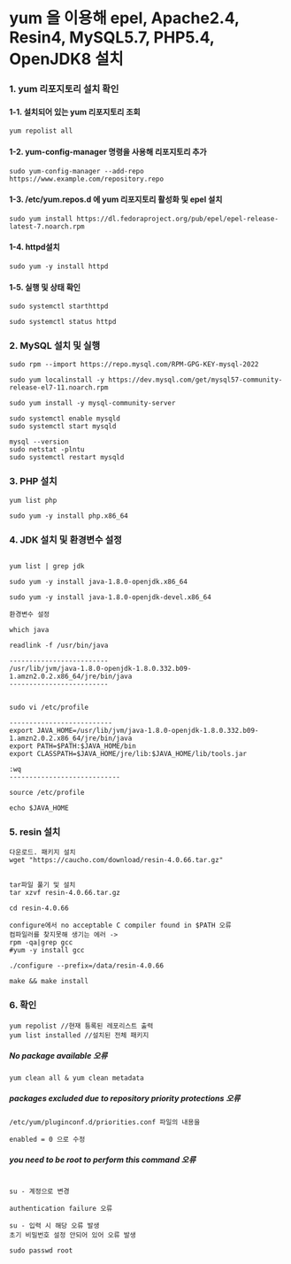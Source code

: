 # yum 을 이용해 epel, Apache2.4, Resin4, MySQL5.7, PHP5.4, OpenJDK8 설치

### 1. yum 리포지토리 설치 확인 

#### 1-1. 설치되어 있는 yum 리포지토리 조회 

```plaintext
yum repolist all 
```

#### 1-2. yum-config-manager 명령을 사용해 리포지토리 추가

```plaintext
sudo yum-config-manager --add-repo https://www.example.com/repository.repo
```

#### 1-3. /etc/yum.repos.d  에 yum 리포지토리 활성화 및 epel 설치 

```plaintext
sudo yum install https://dl.fedoraproject.org/pub/epel/epel-release-latest-7.noarch.rpm
```

#### 1-4. httpd설치

```plaintext
sudo yum -y install httpd
```

#### 1-5. 실행 및 상태 확인 

```plaintext
sudo systemctl starthttpd

sudo systemctl status httpd
```

### 2. MySQL 설치 및 실행

```plaintext 
sudo rpm --import https://repo.mysql.com/RPM-GPG-KEY-mysql-2022

sudo yum localinstall -y https://dev.mysql.com/get/mysql57-community-release-el7-11.noarch.rpm

sudo yum install -y mysql-community-server

sudo systemctl enable mysqld
sudo systemctl start mysqld

mysql --version
sudo netstat -plntu 
sudo systemctl restart mysqld
```

### 3. PHP 설치 

```plaintext
yum list php

sudo yum -y install php.x86_64

```

### 4. JDK 설치 및 환경변수 설정 

```plaintext

yum list | grep jdk

sudo yum -y install java-1.8.0-openjdk.x86_64

sudo yum -y install java-1.8.0-openjdk-devel.x86_64

```

```plaintext
환경변수 설정

which java

readlink -f /usr/bin/java

-------------------------
/usr/lib/jvm/java-1.8.0-openjdk-1.8.0.332.b09-1.amzn2.0.2.x86_64/jre/bin/java
-------------------------


sudo vi /etc/profile

--------------------------
export JAVA_HOME=/usr/lib/jvm/java-1.8.0-openjdk-1.8.0.332.b09-1.amzn2.0.2.x86_64/jre/bin/java
export PATH=$PATH:$JAVA_HOME/bin
export CLASSPATH=$JAVA_HOME/jre/lib:$JAVA_HOME/lib/tools.jar

:wq
----------------------------

source /etc/profile

echo $JAVA_HOME
```



### 5. resin 설치 

```plaintext
다운로드. 패키지 설치
wget "https://caucho.com/download/resin-4.0.66.tar.gz"


tar파일 풀기 및 설치 
tar xzvf resin-4.0.66.tar.gz

cd resin-4.0.66

configure에서 no acceptable C compiler found in $PATH 오류
컴파일러를 찾지못해 생기는 에러 -> 
rpm -qa|grep gcc
#yum -y install gcc 

./configure --prefix=/data/resin-4.0.66

make && make install

```


### 6. 확인
```plaintext
yum repolist //현재 틍록된 레포리스트 출력
yum list installed //설치된 전체 패키지 

```



##### No package available 오류

```plaintext
yum clean all & yum clean metadata
```

##### packages excluded due to repository priority protections 오류

```plaintext
/etc/yum/pluginconf.d/priorities.conf 파일의 내용을

enabled = 0 으로 수정
```

##### you need to be root to perform this command 오류
```plaintext

su - 계정으로 변경

authentication failure 오류

su - 입력 시 해당 오류 발생
초기 비밀번호 설정 안되어 있어 오류 발생 

sudo passwd root 

```